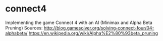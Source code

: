 # connect4
Implementing the game Connect 4 with an AI (Minimax and Alpha Beta Pruning)
Sources: 
http://blog.gamesolver.org/solving-connect-four/04-alphabeta/
https://en.wikipedia.org/wiki/Alpha%E2%80%93beta_pruning
